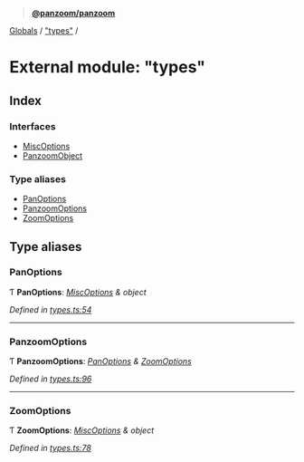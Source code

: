 > **[@panzoom/panzoom](../README.md)**

[Globals](../globals.md) / ["types"](_types_.md) /

# External module: "types"

## Index

### Interfaces

* [MiscOptions](../interfaces/_types_.miscoptions.md)
* [PanzoomObject](../interfaces/_types_.panzoomobject.md)

### Type aliases

* [PanOptions](_types_.md#panoptions)
* [PanzoomOptions](_types_.md#panzoomoptions)
* [ZoomOptions](_types_.md#zoomoptions)

## Type aliases

###  PanOptions

Ƭ **PanOptions**: *[MiscOptions](../interfaces/_types_.miscoptions.md) & object*

*Defined in [types.ts:54](https://github.com/timmywil/panzoom/blob/a7078e8/src/types.ts#L54)*

___

###  PanzoomOptions

Ƭ **PanzoomOptions**: *[PanOptions](_types_.md#panoptions) & [ZoomOptions](_types_.md#zoomoptions)*

*Defined in [types.ts:96](https://github.com/timmywil/panzoom/blob/a7078e8/src/types.ts#L96)*

___

###  ZoomOptions

Ƭ **ZoomOptions**: *[MiscOptions](../interfaces/_types_.miscoptions.md) & object*

*Defined in [types.ts:78](https://github.com/timmywil/panzoom/blob/a7078e8/src/types.ts#L78)*